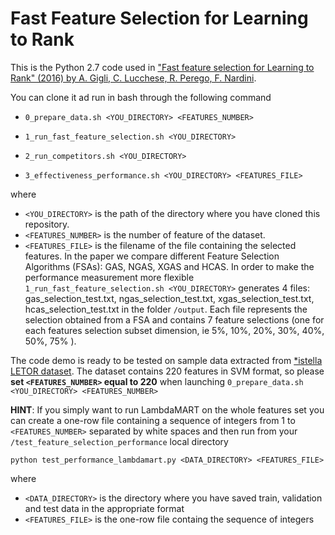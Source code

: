 # Fast Feature Selection for Learning to Rank

This is the Python 2.7 code used in ["Fast feature selection for Learning to Rank" (2016) by A. Gigli, C. Lucchese, R. Perego, F. Nardini](http://dl.acm.org/citation.cfm?id=2970433).

You can clone it ad run in bash through the following command

- `0_prepare_data.sh <YOU_DIRECTORY> <FEATURES_NUMBER>`

- `1_run_fast_feature_selection.sh <YOU_DIRECTORY>`

- `2_run_competitors.sh <YOU_DIRECTORY>`

- `3_effectiveness_performance.sh <YOU_DIRECTORY> <FEATURES_FILE>` 

where 

- `<YOU_DIRECTORY>` is the path of the directory where you have cloned this repository.
- `<FEATURES_NUMBER>` is the number of feature of the dataset.
- `<FEATURES_FILE>` is the filename of the file containing the selected features. In the paper we compare different Feature Selection Algorithms (FSAs): GAS, NGAS, XGAS and HCAS. In order to make the performance measurement more flexible `1_run_fast_feature_selection.sh <YOU_DIRECTORY>` generates 4 files: gas_selection_test.txt, ngas_selection_test.txt, xgas_selection_test.txt, hcas_selection_test.txt in the folder `/output`. Each file represents the selection obtained from a FSA and contains 7 feature selections (one for each features selection subset dimension, ie 5%, 10%, 20%, 30%, 40%, 50%, 75% ).

The code demo is ready to be tested on sample data extracted from [*istella LETOR dataset](http://blog.istella.it/istella-learning-to-rank-dataset/). The dataset contains 220 features in SVM format, so please **set `<FEATURES_NUMBER>` equal to 220** when launching `0_prepare_data.sh <YOU_DIRECTORY> <FEATURES_NUMBER>`

**HINT**: If you simply want to run LambdaMART on the whole features set you can create a one-row file containing a sequence of integers from 1 to `<FEATURES_NUMBER>` separated by white spaces and then run from your `/test_feature_selection_performance` local directory

`python test_performance_lambdamart.py <DATA_DIRECTORY> <FEATURES_FILE>` 

where

- `<DATA_DIRECTORY>` is the directory where you have saved train, validation and test data in the appropriate format
- `<FEATURES_FILE>` is the one-row file containg the sequence of integers
